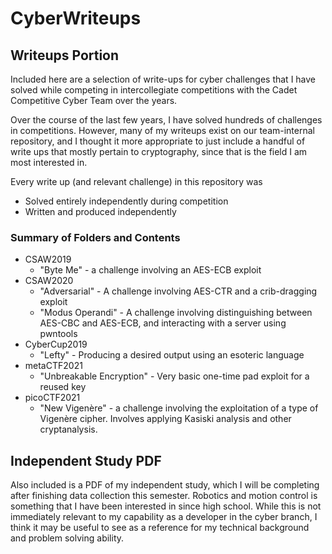 # CyberWriteups

## Writeups Portion
Included here are a selection of write-ups for cyber challenges that I have solved while competing in intercollegiate competitions with the Cadet Competitive Cyber Team over the years.

Over the course of the last few years, I have solved hundreds of challenges in competitions. However, many of my writeups exist on our team-internal repository, and I thought it more appropriate to just include a handful of write ups that mostly pertain to cryptography, since that is the field I am most interested in.

Every write up (and relevant challenge) in this repository was
* Solved entirely independently during competition
* Written and produced independently

### Summary of Folders and Contents

 - CSAW2019
	 - "Byte Me" - a challenge involving an AES-ECB exploit
 - CSAW2020
	 - "Adversarial" - A challenge involving AES-CTR and a crib-dragging exploit
	 - "Modus Operandi" - A challenge involving distinguishing between AES-CBC and AES-ECB, and interacting with a server using pwntools
 - CyberCup2019
	 - "Lefty" - Producing a desired output using an esoteric language
 - metaCTF2021
	 - "Unbreakable Encryption" - Very basic one-time pad exploit for a reused key
 - picoCTF2021
	 - "New Vigenère" - a challenge involving the exploitation of a type of Vigenère cipher. Involves applying Kasiski analysis and other cryptanalysis.

## Independent Study PDF
Also included is a PDF of my independent study, which I will be completing after finishing data collection this semester. Robotics and motion control is something that I have been interested in since high school. While this is not immediately relevant to my capability as a developer in the cyber branch, I think it may be useful to see as a reference for my technical background and problem solving ability.
